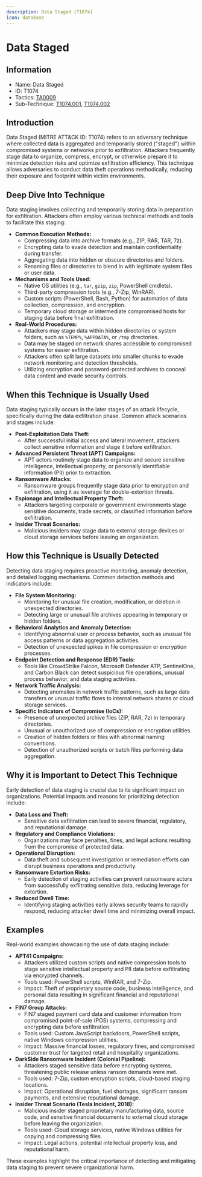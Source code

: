```yaml
---
description: Data Staged [T1074]
icon: database
---
```


# Data Staged

## Information

* Name: Data Staged
* ID: T1074
* Tactics: [TA0009](../)
* Sub-Technique: [T1074.001](t1074.001.md), [T1074.002](t1074.002.md)

## Introduction

Data Staged (MITRE ATT\&CK ID: T1074) refers to an adversary technique where collected data is aggregated and temporarily stored ("staged") within compromised systems or networks prior to exfiltration. Attackers frequently stage data to organize, compress, encrypt, or otherwise prepare it to minimize detection risks and optimize exfiltration efficiency. This technique allows adversaries to conduct data theft operations methodically, reducing their exposure and footprint within victim environments.

## Deep Dive Into Technique

Data staging involves collecting and temporarily storing data in preparation for exfiltration. Attackers often employ various technical methods and tools to facilitate this staging:

* **Common Execution Methods:**
  * Compressing data into archive formats (e.g., ZIP, RAR, TAR, 7z).
  * Encrypting data to evade detection and maintain confidentiality during transfer.
  * Aggregating data into hidden or obscure directories and folders.
  * Renaming files or directories to blend in with legitimate system files or user data.
* **Mechanisms and Tools Used:**
  * Native OS utilities (e.g., `tar`, `gzip`, `zip`, PowerShell cmdlets).
  * Third-party compression tools (e.g., 7-Zip, WinRAR).
  * Custom scripts (PowerShell, Bash, Python) for automation of data collection, compression, and encryption.
  * Temporary cloud storage or intermediate compromised hosts for staging data before final exfiltration.
* **Real-World Procedures:**
  * Attackers may stage data within hidden directories or system folders, such as `%TEMP%`, `%APPDATA%`, or `/tmp` directories.
  * Data may be staged on network shares accessible to compromised systems for easier exfiltration.
  * Attackers often split large datasets into smaller chunks to evade network monitoring and detection thresholds.
  * Utilizing encryption and password-protected archives to conceal data content and evade security controls.

## When this Technique is Usually Used

Data staging typically occurs in the later stages of an attack lifecycle, specifically during the data exfiltration phase. Common attack scenarios and stages include:

* **Post-Exploitation Data Theft:**
  * After successful initial access and lateral movement, attackers collect sensitive information and stage it before exfiltration.
* **Advanced Persistent Threat (APT) Campaigns:**
  * APT actors routinely stage data to organize and secure sensitive intelligence, intellectual property, or personally identifiable information (PII) prior to extraction.
* **Ransomware Attacks:**
  * Ransomware groups frequently stage data prior to encryption and exfiltration, using it as leverage for double-extortion threats.
* **Espionage and Intellectual Property Theft:**
  * Attackers targeting corporate or government environments stage sensitive documents, trade secrets, or classified information before exfiltration.
* **Insider Threat Scenarios:**
  * Malicious insiders may stage data to external storage devices or cloud storage services before leaving an organization.

## How this Technique is Usually Detected

Detecting data staging requires proactive monitoring, anomaly detection, and detailed logging mechanisms. Common detection methods and indicators include:

* **File System Monitoring:**
  * Monitoring for unusual file creation, modification, or deletion in unexpected directories.
  * Detecting large or unusual file archives appearing in temporary or hidden folders.
* **Behavioral Analytics and Anomaly Detection:**
  * Identifying abnormal user or process behavior, such as unusual file access patterns or data aggregation activities.
  * Detection of unexpected spikes in file compression or encryption processes.
* **Endpoint Detection and Response (EDR) Tools:**
  * Tools like CrowdStrike Falcon, Microsoft Defender ATP, SentinelOne, and Carbon Black can detect suspicious file operations, unusual process behavior, and data staging activities.
* **Network Traffic Analysis:**
  * Detecting anomalies in network traffic patterns, such as large data transfers or unusual traffic flows to internal network shares or cloud storage services.
* **Specific Indicators of Compromise (IoCs):**
  * Presence of unexpected archive files (ZIP, RAR, 7z) in temporary directories.
  * Unusual or unauthorized use of compression or encryption utilities.
  * Creation of hidden folders or files with abnormal naming conventions.
  * Detection of unauthorized scripts or batch files performing data aggregation.

## Why it is Important to Detect This Technique

Early detection of data staging is crucial due to its significant impact on organizations. Potential impacts and reasons for prioritizing detection include:

* **Data Loss and Theft:**
  * Sensitive data exfiltration can lead to severe financial, regulatory, and reputational damage.
* **Regulatory and Compliance Violations:**
  * Organizations may face penalties, fines, and legal actions resulting from the compromise of protected data.
* **Operational Disruption:**
  * Data theft and subsequent investigation or remediation efforts can disrupt business operations and productivity.
* **Ransomware Extortion Risks:**
  * Early detection of staging activities can prevent ransomware actors from successfully exfiltrating sensitive data, reducing leverage for extortion.
* **Reduced Dwell Time:**
  * Identifying staging activities early allows security teams to rapidly respond, reducing attacker dwell time and minimizing overall impact.

## Examples

Real-world examples showcasing the use of data staging include:

* **APT41 Campaigns:**
  * Attackers utilized custom scripts and native compression tools to stage sensitive intellectual property and PII data before exfiltrating via encrypted channels.
  * Tools used: PowerShell scripts, WinRAR, and 7-Zip.
  * Impact: Theft of proprietary source code, business intelligence, and personal data resulting in significant financial and reputational damage.
* **FIN7 Group Attacks:**
  * FIN7 staged payment card data and customer information from compromised point-of-sale (POS) systems, compressing and encrypting data before exfiltration.
  * Tools used: Custom JavaScript backdoors, PowerShell scripts, native Windows compression utilities.
  * Impact: Massive financial losses, regulatory fines, and compromised customer trust for targeted retail and hospitality organizations.
* **DarkSide Ransomware Incident (Colonial Pipeline):**
  * Attackers staged sensitive data before encrypting systems, threatening public release unless ransom demands were met.
  * Tools used: 7-Zip, custom encryption scripts, cloud-based staging locations.
  * Impact: Operational disruption, fuel shortages, significant ransom payments, and extensive reputational damage.
* **Insider Threat Scenario (Tesla Incident, 2018):**
  * Malicious insider staged proprietary manufacturing data, source code, and sensitive financial documents to external cloud storage before leaving the organization.
  * Tools used: Cloud storage services, native Windows utilities for copying and compressing files.
  * Impact: Legal actions, potential intellectual property loss, and reputational harm.

These examples highlight the critical importance of detecting and mitigating data staging to prevent severe organizational harm.
